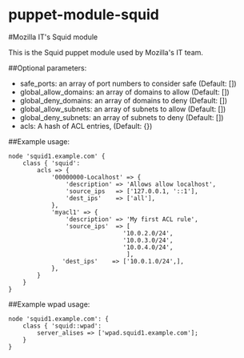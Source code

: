 puppet-module-squid
===================

#Mozilla IT's Squid module

This is the Squid puppet module used by Mozilla's IT team.

##Optional parameters:
* safe_ports: an array of port numbers to consider safe (Default: [])
* global_allow_domains: an array of domains to allow (Default: [])
* global_deny_domains:  an array of domains to deny (Default: [])
* global_allow_subnets: an array of subnets to allow (Default: [])
* global_deny_subnets:  an array of subnets to deny (Default: [])
* acls: A hash of ACL entries, (Default: {})

##Example usage:
```puppet
node 'squid1.example.com' {
    class { 'squid':
        acls => {
            '00000000-Localhost' => {
                'description' => 'Allows allow localhost',
                'source_ips   => ['127.0.0.1, '::1'],
                'dest_ips'    => ['all'],
            },
            'myacl1' => {
                'description' => 'My first ACL rule',
                'source_ips'  => [
                                '10.0.2.0/24',
                                '10.0.3.0/24',
                                '10.0.4.0/24',
                                 ],
               'dest_ips'    => ['10.0.1.0/24',],
            },
        }
    }
}
```

##Example wpad usage:
```puppet
node 'squid1.example.com': {
    class { 'squid::wpad':
        server_alises => ['wpad.squid1.example.com'];
    }
}
```

